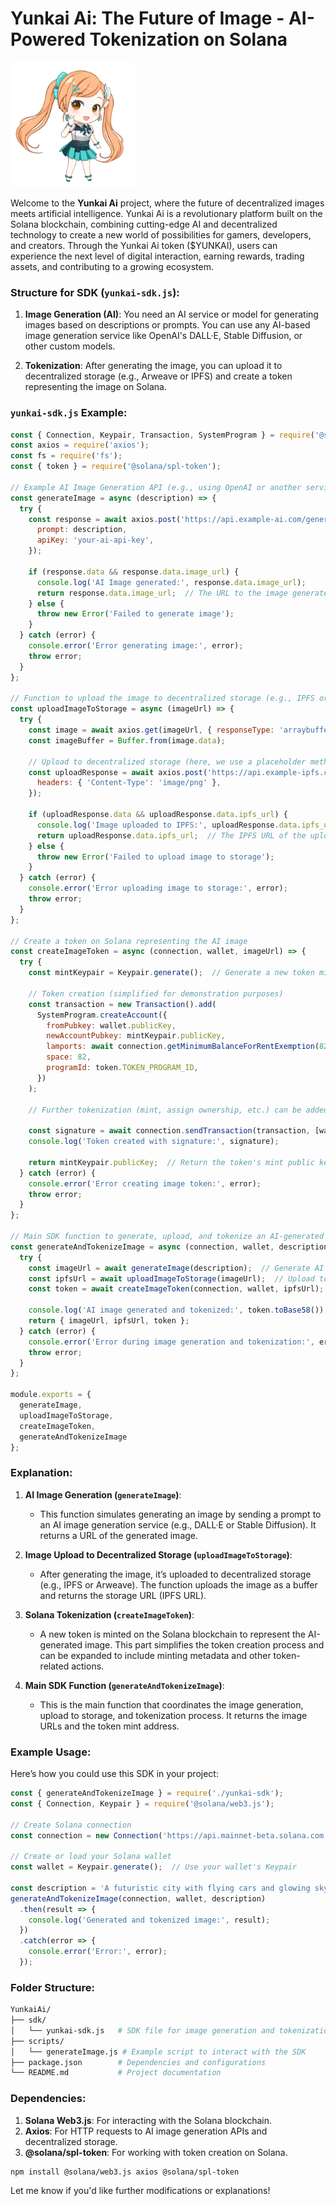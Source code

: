 # Yunkai Ai: The Future of Image - AI-Powered Tokenization on Solana

<img src="https://raw.githubusercontent.com/YunkaiAi/sdk/refs/heads/main/images/yurilogo.png" alt="Yunkai Ai Logo" width="200" height="200">

Welcome to the **Yunkai Ai** project, where the future of decentralized images meets artificial intelligence. Yunkai Ai is a revolutionary platform built on the Solana blockchain, combining cutting-edge AI and decentralized technology to create a new world of possibilities for gamers, developers, and creators. Through the Yunkai Ai token ($YUNKAI), users can experience the next level of digital interaction, earning rewards, trading assets, and contributing to a growing ecosystem.
### Structure for SDK (`yunkai-sdk.js`):

1. **Image Generation (AI)**: You need an AI service or model for generating images based on descriptions or prompts. You can use any AI-based image generation service like OpenAI's DALL·E, Stable Diffusion, or other custom models.
   
2. **Tokenization**: After generating the image, you can upload it to decentralized storage (e.g., Arweave or IPFS) and create a token representing the image on Solana.

### `yunkai-sdk.js` Example:

```javascript
const { Connection, Keypair, Transaction, SystemProgram } = require('@solana/web3.js');
const axios = require('axios');
const fs = require('fs');
const { token } = require('@solana/spl-token');

// Example AI Image Generation API (e.g., using OpenAI or another service)
const generateImage = async (description) => {
  try {
    const response = await axios.post('https://api.example-ai.com/generate-image', {
      prompt: description,
      apiKey: 'your-ai-api-key',
    });
    
    if (response.data && response.data.image_url) {
      console.log('AI Image generated:', response.data.image_url);
      return response.data.image_url;  // The URL to the image generated by the AI service
    } else {
      throw new Error('Failed to generate image');
    }
  } catch (error) {
    console.error('Error generating image:', error);
    throw error;
  }
};

// Function to upload the image to decentralized storage (e.g., IPFS or Arweave)
const uploadImageToStorage = async (imageUrl) => {
  try {
    const image = await axios.get(imageUrl, { responseType: 'arraybuffer' });
    const imageBuffer = Buffer.from(image.data);

    // Upload to decentralized storage (here, we use a placeholder method)
    const uploadResponse = await axios.post('https://api.example-ipfs.com/upload', imageBuffer, {
      headers: { 'Content-Type': 'image/png' },
    });

    if (uploadResponse.data && uploadResponse.data.ipfs_url) {
      console.log('Image uploaded to IPFS:', uploadResponse.data.ipfs_url);
      return uploadResponse.data.ipfs_url;  // The IPFS URL of the uploaded image
    } else {
      throw new Error('Failed to upload image to storage');
    }
  } catch (error) {
    console.error('Error uploading image to storage:', error);
    throw error;
  }
};

// Create a token on Solana representing the AI image
const createImageToken = async (connection, wallet, imageUrl) => {
  try {
    const mintKeypair = Keypair.generate();  // Generate a new token mint
    
    // Token creation (simplified for demonstration purposes)
    const transaction = new Transaction().add(
      SystemProgram.createAccount({
        fromPubkey: wallet.publicKey,
        newAccountPubkey: mintKeypair.publicKey,
        lamports: await connection.getMinimumBalanceForRentExemption(82), // Minimum balance to rent account space
        space: 82,
        programId: token.TOKEN_PROGRAM_ID,
      })
    );

    // Further tokenization (mint, assign ownership, etc.) can be added here

    const signature = await connection.sendTransaction(transaction, [wallet], { skipPreflight: false });
    console.log('Token created with signature:', signature);

    return mintKeypair.publicKey;  // Return the token's mint public key
  } catch (error) {
    console.error('Error creating image token:', error);
    throw error;
  }
};

// Main SDK function to generate, upload, and tokenize an AI-generated image
const generateAndTokenizeImage = async (connection, wallet, description) => {
  try {
    const imageUrl = await generateImage(description);  // Generate AI image
    const ipfsUrl = await uploadImageToStorage(imageUrl);  // Upload to IPFS or decentralized storage
    const token = await createImageToken(connection, wallet, ipfsUrl);  // Tokenize image on Solana

    console.log('AI image generated and tokenized:', token.toBase58());
    return { imageUrl, ipfsUrl, token };
  } catch (error) {
    console.error('Error during image generation and tokenization:', error);
    throw error;
  }
};

module.exports = {
  generateImage,
  uploadImageToStorage,
  createImageToken,
  generateAndTokenizeImage
};
```

### Explanation:

1. **AI Image Generation (`generateImage`)**:
   - This function simulates generating an image by sending a prompt to an AI image generation service (e.g., DALL·E or Stable Diffusion). It returns a URL of the generated image.
   
2. **Image Upload to Decentralized Storage (`uploadImageToStorage`)**:
   - After generating the image, it’s uploaded to decentralized storage (e.g., IPFS or Arweave). The function uploads the image as a buffer and returns the storage URL (IPFS URL).
   
3. **Solana Tokenization (`createImageToken`)**:
   - A new token is minted on the Solana blockchain to represent the AI-generated image. This part simplifies the token creation process and can be expanded to include minting metadata and other token-related actions.

4. **Main SDK Function (`generateAndTokenizeImage`)**:
   - This is the main function that coordinates the image generation, upload to storage, and tokenization process. It returns the image URLs and the token mint address.

### Example Usage:

Here’s how you could use this SDK in your project:

```javascript
const { generateAndTokenizeImage } = require('./yunkai-sdk');
const { Connection, Keypair } = require('@solana/web3.js');

// Create Solana connection
const connection = new Connection('https://api.mainnet-beta.solana.com', 'confirmed');

// Create or load your Solana wallet
const wallet = Keypair.generate();  // Use your wallet's Keypair

const description = 'A futuristic city with flying cars and glowing skyscrapers';
generateAndTokenizeImage(connection, wallet, description)
  .then(result => {
    console.log('Generated and tokenized image:', result);
  })
  .catch(error => {
    console.error('Error:', error);
  });
```

### Folder Structure:

```bash
YunkaiAi/
├── sdk/
│   └── yunkai-sdk.js   # SDK file for image generation and tokenization
├── scripts/
│   └── generateImage.js # Example script to interact with the SDK
├── package.json        # Dependencies and configurations
└── README.md           # Project documentation
```

### Dependencies:

1. **Solana Web3.js**: For interacting with the Solana blockchain.
2. **Axios**: For HTTP requests to AI image generation APIs and decentralized storage.
3. **@solana/spl-token**: For working with token creation on Solana.

```bash
npm install @solana/web3.js axios @solana/spl-token
```

Let me know if you'd like further modifications or explanations!
